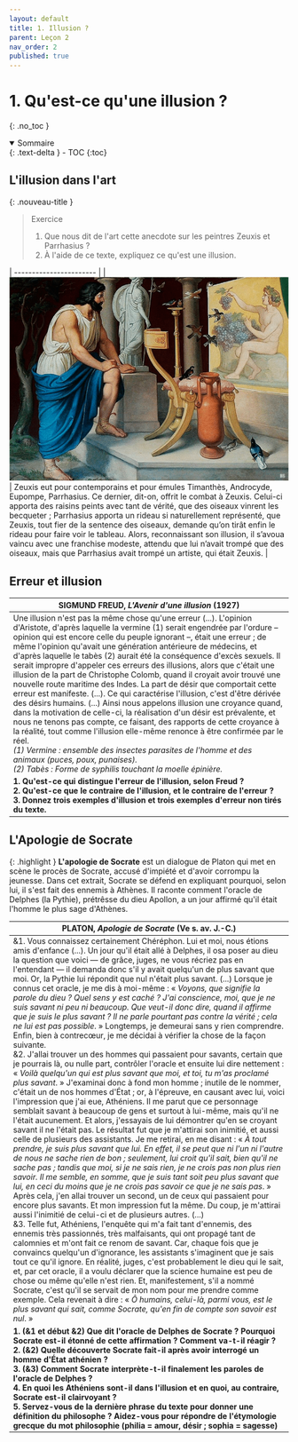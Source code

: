 ```yaml
---
layout: default
title: 1. Illusion ?
parent: Leçon 2
nav_order: 2
published: true
---
```

# 1. Qu'est-ce qu'une illusion ?

{: .no_toc }

<details open markdown="block">
  <summary>
    Sommaire
  </summary>
  {: .text-delta }
- TOC
{:toc}
</details>

## L'illusion dans l'art

{: .nouveau-title }
> Exercice
>
>1. Que nous dit de l'art cette anecdote sur les peintres Zeuxis et Parrhasius ?
> 2. À l'aide de ce texte, expliquez ce qu'est une illusion.


| ----------------------- | 
| <img src="../../assets/img/grapes.png" alt="Johann-Georg-Hiltensperger-encaustic-painting-representing-Zeuxis-grape-and-the-birds" style="zoom:350%;" /> | Zeuxis eut pour contemporains et pour émules Timanthès, Androcyde, Eupompe, Parrhasius. Ce dernier, dit-on, offrit le combat à Zeuxis. Celui-ci apporta des raisins peints avec tant de vérité, que des oiseaux vinrent les becqueter ; Parrhasius apporta un rideau si naturellement représenté, que Zeuxis, tout fier de la sentence des oiseaux, demande qu’on tirât enfin le rideau pour faire voir le tableau. Alors, reconnaissant son illusion, il s’avoua vaincu avec une franchise modeste, attendu que lui n’avait trompé que des oiseaux, mais que Parrhasius avait trompé un artiste, qui était Zeuxis. |


## Erreur et illusion

| SIGMUND FREUD, _L'Avenir d'une illusion_ (1927)              |
| ------------------------------------------------------------ |
| Une illusion n'est pas la même chose qu'une erreur (...). L'opinion d'Aristote, d'après laquelle la vermine (1) serait engendrée par l'ordure – opinion qui est encore celle du peuple ignorant –, était une erreur ; de même l'opinion qu'avait une génération antérieure de médecins, et d'après laquelle le tabès (2) aurait été la conséquence d'excès sexuels. Il serait impropre d'appeler ces erreurs des illusions, alors que c'était une illusion de la part de Christophe Colomb, quand il croyait avoir trouvé une nouvelle route maritime des Indes. La part de désir que comportait cette erreur est manifeste. (...). Ce qui caractérise l'illusion, c'est d'être dérivée des désirs humains. (...) Ainsi nous appelons illusion une croyance quand, dans la motivation de celle-ci, la réalisation d'un désir est prévalente, et nous ne tenons pas compte, ce faisant, des rapports de cette croyance à la réalité, tout comme l'illusion elle-même renonce à être confirmée par le réel. <br /> *(1) Vermine : ensemble des insectes parasites de l'homme et des animaux (puces, poux, punaises).<br />(2) Tabès : Forme de syphilis touchant la moelle épinière.* |
| **1. Qu'est-ce qui distingue l'erreur de l'illusion, selon Freud ?<br />2. Qu'est-ce que le contraire de l'illusion, et le contraire de l'erreur ?<br />3. Donnez trois exemples d'illusion et trois exemples d'erreur non tirés du texte.** |

## L'Apologie de Socrate

{: .highlight }
**L'apologie de Socrate** est un dialogue de Platon qui met en scène le procès de Socrate, accusé d'impiété et d'avoir corrompu la jeunesse. Dans cet extrait, Socrate se défend en expliquant pourquoi, selon lui, il s'est fait des ennemis à Athènes. Il raconte comment l'oracle de Delphes (la Pythie), prétrêsse du dieu Apollon, a un jour affirmé qu'il était l'homme le plus sage d'Athènes.

| PLATON, *Apologie de Socrate* (Ve s. av. J.-C.)              |
| ------------------------------------------------------------ |
| &1. Vous connaissez certainement Chéréphon. Lui et moi, nous étions amis d'enfance (...). Un jour qu'il était allé à Delphes, il osa poser au dieu la question que voici — de grâce, juges, ne vous récriez pas en l'entendant — il demanda donc s'il y avait quelqu'un de plus savant que moi. Or, la Pythie lui répondit que nul n'était plus savant. (...) Lorsque je connus cet oracle, je me dis à moi-même : « *Voyons, que signifie la parole du dieu ? Quel sens y est caché ? J'ai conscience, moi, que je ne suis savant ni peu ni beaucoup. Que veut-il donc dire, quand il affirme que je suis le plus savant ? Il ne parle pourtant pas contre la vérité ; cela ne lui est pas possible*. » Longtemps, je demeurai sans y rien comprendre. Enfin, bien à contrecœur, je me décidai à vérifier la chose de la façon suivante.<br />&2. J'allai trouver un des hommes qui passaient pour savants, certain que je pourrais là, ou nulle part, contrôler l'oracle et ensuite lui dire nettement : « *Voilà quelqu'un qui est plus savant que moi, et toi, tu m'as proclamé plus savant*. » J'examinai donc à fond mon homme ; inutile de le nommer, c'était un de nos hommes d'État ; or, à l'épreuve, en causant avec lui, voici l'impression que j'ai eue, Athéniens. Il me parut que ce personnage semblait savant à beaucoup de gens et surtout à lui-même, mais qu'il ne l'était aucunement. Et alors, j'essayais de lui démontrer qu'en se croyant savant il ne l'était pas. Le résultat fut que je m'attirai son inimitié, et aussi celle de plusieurs des assistants. Je me retirai, en me disant : « *À tout prendre, je suis plus savant que lui. En effet, il se peut que ni l'un ni l'autre de nous ne sache rien de bon ; seulement, lui croit qu'il sait, bien qu'il ne sache pas ; tandis que moi, si je ne sais rien, je ne crois pas non plus rien savoir. Il me semble, en somme, que je suis tant soit peu plus savant que lui, en ceci du moins que je ne crois pas savoir ce que je ne sais pas*. » Après cela, j'en allai trouver un second, un de ceux qui passaient pour encore plus savants. Et mon impression fut la même. Du coup, je m'attirai aussi l'inimitié de celui-ci et de plusieurs autres. (...)<br />&3. Telle fut, Athéniens, l'enquête qui m'a fait tant d'ennemis, des ennemis très passionnés, très malfaisants, qui ont propagé tant de calomnies et m'ont fait ce renom de savant. Car, chaque fois que je convaincs quelqu'un d'ignorance, les assistants s'imaginent que je sais tout ce qu'il ignore. En réalité, juges, c'est probablement le dieu qui le sait, et, par cet oracle, il a voulu déclarer que la science humaine est peu de chose ou même qu'elle n'est rien. Et, manifestement, s'il a nommé Socrate, c'est qu'il se servait de mon nom pour me prendre comme exemple. Cela revenait à dire : « *Ô humains, celui-là, parmi vous, est le plus savant qui sait, comme Socrate, qu'en fin de compte son savoir est nul*. » |
| **1.  (&1 et début &2) Que dit l'oracle de Delphes de Socrate ? Pourquoi Socrate est-il étonné de cette affirmation ? Comment va-t-il réagir ?<br />2.  (&2) Quelle découverte Socrate fait-il après avoir interrogé un homme d'État athénien ?<br />3.  (&3) Comment Socrate interprète-t-il finalement les paroles de l'oracle de Delphes ?<br />4. En quoi les Athéniens sont-il dans l'illusion et en quoi, au contraire, Socrate est-il clairvoyant ?<br />5. Servez-vous de la dernière phrase du texte pour donner une définition du philosophe ? Aidez-vous pour répondre de l'étymologie grecque du mot philosophie (philia = amour, désir ; sophia = sagesse)** |
